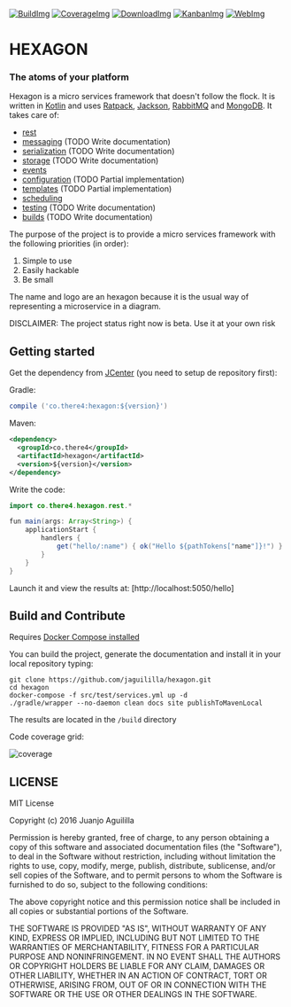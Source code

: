 [![BuildImg]][Build] [![CoverageImg]][Coverage]
[![DownloadImg]][Download] [![KanbanImg]][Kanban]
[![WebImg]][Web]

[BuildImg]: https://travis-ci.org/jaguililla/hexagon.svg?branch=master
[Build]: https://travis-ci.org/jaguililla/hexagon

[CoverageImg]: https://codecov.io/gh/jaguililla/hexagon/branch/master/graph/badge.svg
[Coverage]: https://codecov.io/gh/jaguililla/hexagon

[DownloadImg]: https://img.shields.io/bintray/v/jamming/maven/Hexagon.svg
[Download]: https://bintray.com/jamming/maven/Hexagon/_latestVersion

[KanbanImg]: https://img.shields.io/badge/kanban-huboard-blue.svg
[Kanban]: https://huboard.com/jaguililla/hexagon

[WebImg]: https://img.shields.io/badge/web-there4.co%2Fhexagon-blue.svg
[Web]: http://there4.co/hexagon

HEXAGON
=======
### The atoms of your platform

Hexagon is a micro services framework that doesn't follow the flock. It is written in [Kotlin] and
uses [Ratpack], [Jackson], [RabbitMQ] and [MongoDB]. It takes care of:

* [rest](http://there4.co/hexagon/rest.html)
* [messaging](http://there4.co/hexagon/messaging.html) (TODO Write documentation)
* [serialization](http://there4.co/hexagon/serialization.html) (TODO Write documentation)
* [storage](http://there4.co/hexagon/storage.html) (TODO Write documentation)
* [events](http://there4.co/hexagon/events.html)
* [configuration](http://there4.co/hexagon/configuration.html) (TODO Partial implementation)
* [templates](http://there4.co/hexagon/templates.html) (TODO Partial implementation)
* [scheduling](http://there4.co/hexagon/scheduling.html)
* [testing](http://there4.co/hexagon/testing.html) (TODO Write documentation)
* [builds](http://there4.co/hexagon/builds.html) (TODO Write documentation)

The purpose of the project is to provide a micro services framework with the following priorities
(in order):

1. Simple to use
2. Easily hackable
3. Be small

The name and logo are an hexagon because it is the usual way of representing a microservice in a
diagram.

DISCLAIMER: The project status right now is beta. Use it at your own risk

[Kotlin]: http://kotlinlang.org
[Ratpack]: http://ratpack.io
[Jackson]: http://wiki.fasterxml.com/JacksonHome
[RabbitMQ]: http://www.rabbitmq.com
[MongoDB]: https://www.mongodb.com

## Getting started

Get the dependency from [JCenter][JCenter] (you need to setup de repository first):

Gradle:

```groovy
compile ('co.there4:hexagon:${version}')
```

Maven:

```xml
<dependency>
  <groupId>co.there4</groupId>
  <artifactId>hexagon</artifactId>
  <version>${version}</version>
</dependency>
```

[JCenter]: https://bintray.com/jamming/maven/Hexagon

Write the code:

```java
import co.there4.hexagon.rest.*

fun main(args: Array<String>) {
    applicationStart {
        handlers {
            get("hello/:name") { ok("Hello ${pathTokens["name"]}!") }
        }
    }
}
```

Launch it and view the results at: [http://localhost:5050/hello]


## Build and Contribute

Requires [Docker Compose installed](https://docs.docker.com/compose/install)

You can build the project, generate the documentation and install it in your local repository
typing:

    git clone https://github.com/jaguililla/hexagon.git
    cd hexagon
    docker-compose -f src/test/services.yml up -d
    ./gradle/wrapper --no-daemon clean docs site publishToMavenLocal

The results are located in the `/build` directory

Code coverage grid:

![coverage](https://codecov.io/gh/jaguililla/hexagon/branch/master/graphs/tree.svg)


LICENSE
-------

MIT License

Copyright (c) 2016 Juanjo Aguililla

Permission is hereby granted, free of charge, to any person obtaining a copy
of this software and associated documentation files (the "Software"), to deal
in the Software without restriction, including without limitation the rights
to use, copy, modify, merge, publish, distribute, sublicense, and/or sell
copies of the Software, and to permit persons to whom the Software is
furnished to do so, subject to the following conditions:

The above copyright notice and this permission notice shall be included in all
copies or substantial portions of the Software.

THE SOFTWARE IS PROVIDED "AS IS", WITHOUT WARRANTY OF ANY KIND, EXPRESS OR
IMPLIED, INCLUDING BUT NOT LIMITED TO THE WARRANTIES OF MERCHANTABILITY,
FITNESS FOR A PARTICULAR PURPOSE AND NONINFRINGEMENT. IN NO EVENT SHALL THE
AUTHORS OR COPYRIGHT HOLDERS BE LIABLE FOR ANY CLAIM, DAMAGES OR OTHER
LIABILITY, WHETHER IN AN ACTION OF CONTRACT, TORT OR OTHERWISE, ARISING FROM,
OUT OF OR IN CONNECTION WITH THE SOFTWARE OR THE USE OR OTHER DEALINGS IN THE
SOFTWARE.
